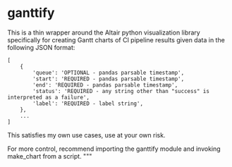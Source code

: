 # ganttify

This is a thin wrapper around the Altair python visualization library
specifically for creating Gantt charts of CI pipeline results given data in
the following JSON format:

```
[
    {
        'queue': 'OPTIONAL - pandas parsable timestamp',
        'start': 'REQUIRED - pandas parsable timestamp',
        'end': 'REQUIRED - pandas parsable timestamp',
        'status': 'REQUIRED - any string other than "success" is interpreted as a failure',
        'label': 'REQUIRED - label string',
    },
    ...
]
```

This satisfies my own use cases, use at your own risk.

For more control, recommend importing the ganttify module and invoking
make\_chart from a script.
"""
